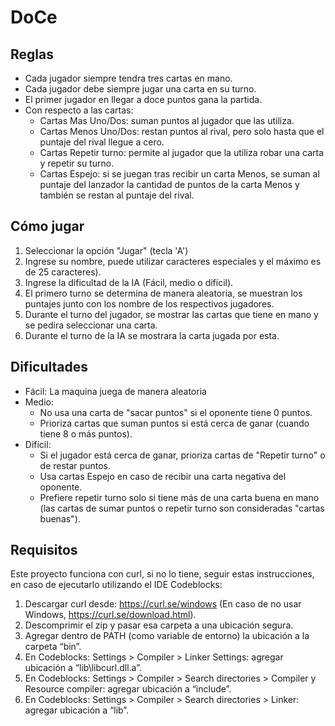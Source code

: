 # DoCe

## Reglas
- Cada jugador siempre tendra tres cartas en mano.
- Cada jugador debe siempre jugar una carta en su turno.
- El primer jugador en llegar a doce puntos gana la partida.
- Con respecto a las cartas:
  -   Cartas Mas Uno/Dos: suman puntos al jugador que las utiliza.
  -   Cartas Menos Uno/Dos: restan puntos al rival, pero solo hasta que el puntaje del rival llegue a cero.
  -   Cartas Repetir turno: permite al jugador que la utiliza robar una carta y repetir su turno.
  -   Cartas Espejo: si se juegan tras recibir un carta Menos, se suman al puntaje del lanzador la cantidad de puntos de la carta Menos y también se restan al puntaje del rival.

## Cómo jugar
1. Seleccionar la opción "Jugar" (tecla 'A')
2. Ingrese su nombre, puede utilizar caracteres especiales y el máximo es de 25 caracteres).
3. Ingrese la dificultad de la IA (Fácil, medio o difícil).
4. El primero turno se determina de manera aleatoria, se muestran los puntajes junto con los nombre de los respectivos jugadores.
5. Durante el turno del jugador, se mostrar las cartas que tiene en mano y se pedira seleccionar una carta.
7. Durante el turno de la IA se mostrara la carta jugada por esta.

## Dificultades
- Fácil: La maquina juega de manera aleatoria
- Medio:
  - No usa una carta de "sacar puntos" si el oponente tiene 0 puntos.
  - Prioriza cartas que suman puntos si está cerca de ganar (cuando tiene 8 o más puntos).
- Difícil:
  - Si el jugador está cerca de ganar, prioriza cartas de "Repetir turno" o de restar puntos.
  - Usa cartas Espejo en caso de recibir una carta negativa del oponente.
  - Prefiere repetir turno solo si tiene más de una carta buena en mano (las cartas de sumar puntos o repetir turno son consideradas "cartas buenas").

## Requisitos
Este proyecto funciona con curl, si no lo tiene, seguir estas instrucciones, en caso de ejecutarlo utilizando el IDE Codeblocks:

1. Descargar curl desde: https://curl.se/windows (En caso de no usar Windows, https://curl.se/download.html).
2. Descomprimir el zip y pasar esa carpeta a una ubicación segura.
3. Agregar dentro de PATH (como variable de entorno) la ubicación a la carpeta “bin”.
4. En Codeblocks: Settings > Compiler > Linker Settings: agregar ubicación a “lib\libcurl.dll.a”.
5. En Codeblocks: Settings > Compiler > Search directories > Compiler y Resource compiler: agregar ubicación a “include”.
6. En Codeblocks: Settings > Compiler > Search directories > Linker: agregar ubicación a “lib”.
